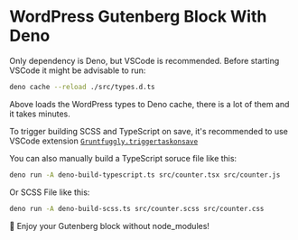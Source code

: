 # WordPress Gutenberg Block With Deno

Only dependency is Deno, but VSCode is recommended. Before starting VSCode it might be advisable to run:

```bash
deno cache --reload ./src/types.d.ts
```

Above loads the WordPress types to Deno cache, there is a lot of them and it takes minutes.

To trigger building SCSS and TypeScript on save, it's recommended to use VSCode extension [`Gruntfuggly.triggertaskonsave`](https://marketplace.visualstudio.com/items?itemName=Gruntfuggly.triggertaskonsave)

You can also manually build a TypeScript soruce file like this:

```bash
deno run -A deno-build-typescript.ts src/counter.tsx src/counter.js
```

Or SCSS File like this:

```bash
deno run -A deno-build-scss.ts src/counter.scss src/counter.css
```

🎈 Enjoy your Gutenberg block without node_modules!